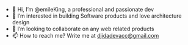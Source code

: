 - 👋 Hi, I’m @emileKing, a professional and passionate dev
- 👀 I’m interested in building Software products and love architecture design
- 💞️ I’m looking to collaborate on any web related products
- 📫 How to reach me? Write me at djidadevacc@gmail.com

<!---
emileKing/emileKing is a ✨ special ✨ repository because its `README.md` (this file) appears on your GitHub profile.
You can click the Preview link to take a look at your changes.
--->
